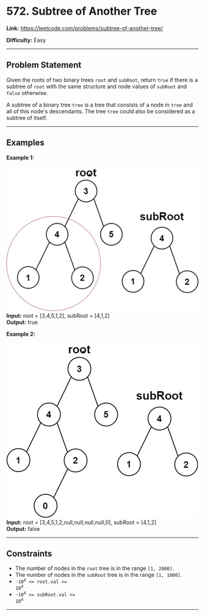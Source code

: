 # 572. Subtree of Another Tree

**Link:** https://leetcode.com/problems/subtree-of-another-tree/

**Difficulty:** Easy

---

## Problem Statement

Given the roots of two binary trees `root` and `subRoot`, return `true` if there is a subtree of `root` with the same structure and node values of `subRoot` and `false` otherwise.

A subtree of a binary tree `tree` is a tree that consists of a node in `tree` and all of this node's descendants. The tree `tree` could also be considered as a subtree of itself.

---

## Examples

**Example 1:**

![alt text](subtree1-tree.jpg) \
**Input:** root = [3,4,5,1,2], subRoot = [4,1,2] \
**Output:** true

**Example 2:**

![alt text](subtree2-tree.jpg) \
**Input:** root = [3,4,5,1,2,null,null,null,null,0], subRoot = [4,1,2] \
**Output:** false

---

## Constraints

- The number of nodes in the `root` tree is in the range `[1, 2000]`.
- The number of nodes in the `subRoot` tree is in the range `[1, 1000]`.
- <code>-10<sup>4</sup> <= root.val <= 10<sup>4</sup></code>
- <code>-10<sup>4</sup> <= subRoot.val <= 10<sup>4</sup></code>

---
